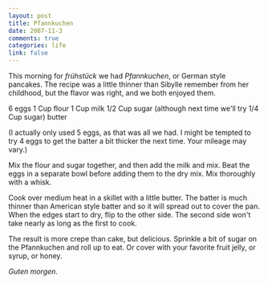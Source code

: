 ```yaml
--- 
layout: post
title: Pfannkuchen
date: 2007-11-3
comments: true
categories: life
link: false
---
```

This morning for <em>frühstück</em> we had <em>Pfannkuchen</em>, or German style pancakes.  The recipe was a little thinner than Sibylle remember from her childhood, but the flavor was right, and we both enjoyed them.

6 eggs
1 Cup flour
1 Cup milk
1/2 Cup sugar (although next time we'll try 1/4 Cup sugar)
butter

(I actually only used 5 eggs, as that was all we had.  I might be tempted to try 4 eggs to get the batter a bit thicker the next time.  Your mileage may vary.)

Mix the flour and sugar together, and then add the milk and mix.  Beat the eggs in a separate bowl before adding them to the dry mix.  Mix thoroughly with a whisk.

Cook over medium heat in a skillet with a little butter.  The batter is much thinner than American style batter and so it will spread out to cover the pan.  When the edges start to dry, flip to the other side.  The second side won't take nearly as long as the first to cook.

The result is more crepe than cake, but delicious.  Sprinkle a bit of sugar on the Pfannkuchen and roll up to eat.  Or cover with your favorite fruit jelly, or syrup, or honey.

<em>Guten morgen</em>.
